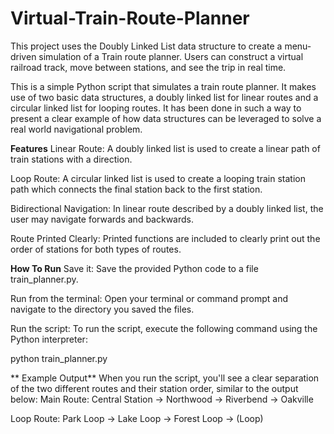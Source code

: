 # Virtual-Train-Route-Planner
This project uses the Doubly Linked List data structure to create a menu-driven simulation of a Train route planner. Users can construct a virtual railroad track, move between stations, and see the trip in real time.  

This is a simple Python script that simulates a train route planner. It makes use of two basic data structures, a doubly linked list for linear routes and a circular linked list for looping routes. It has been done in such a way to present a clear example of how data structures can be leveraged to solve a real world navigational problem.


**Features**
Linear Route: A doubly linked list is used to create a linear path of train stations with a direction.


Loop Route: A circular linked list is used to create a looping train station path which connects the final station back to the first station.


Bidirectional Navigation: In linear route described by a doubly linked list, the user may navigate forwards and backwards. 


Route Printed Clearly: Printed functions are included to clearly print out the order of stations for both types of routes.


**How To Run**
Save it: Save the provided Python code to a file train_planner.py.


Run from the terminal: Open your terminal or command prompt and navigate to the directory you saved the files.


Run the script: To run the script, execute the following command using the Python interpreter:


python train_planner.py


** Example Output**
When you run the script, you'll see a clear separation of the two different routes and their station order, similar to the output below:
Main Route:
Central Station -> Northwood -> Riverbend -> Oakville

Loop Route:
Park Loop -> Lake Loop -> Forest Loop -> (Loop)
